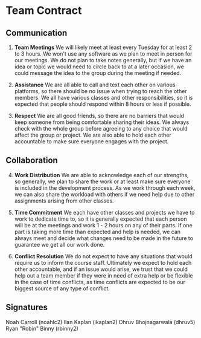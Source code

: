 # Team Contract

## Communication
1. **Team Meetings** 
We will likely meet at least every Tuesday for at least 2 to 3 hours. We won't use any software as we plan to meet in person for our meetings. We do not plan to take notes generally, but if we have an idea or topic we would need to circle back to at a later occasion, we could message the idea to the group during the meeting if needed.

2. **Assistance** 
We are all able to call and text each other on various platforms, so there should be no issue when trying to reach the other members. We all have various classes and other responsibilities, so it is expected that people should respond within 8 hours or less if possible.

3. **Respect** 
We are all good friends, so there are no barriers that would keep someone from being comfortable sharing their ideas. We always check with the whole group before agreeing to any choice that would affect the group or project. We are also able to hold each other accountable to make sure everyone engages with the project.

## Collaboration

4. **Work Distribution** 
We are able to acknowledge each of our strengths, so generally, we plan to share the work or at least make sure everyone is included in the development process. As we work through each week, we can also share the workload with others if we need help due to other assignments arising from other classes.

5. **Time Commitment** 
We each have other classes and projects we have to work to dedicate time to, so it is generally expected that each person will be at the meetings and work 1 - 2 hours on any of their parts. If one part is taking more time than expected and help is needed, we can always meet and decide what changes need to be made in the future to guarantee we get all our work done.

6. **Conflict Resolution** 
We do not expect to have any situations that would require us to inform the course staff. Ultimately we expect to hold each other accountable, and if an issue would arise, we trust that we could help out a team member if they were in need of extra help or be flexible in the case of time conflicts, as time conflicts are expected to be our biggest source of any type of conflict. 

## Signatures
Noah Carroll (noahlc2) Ilan Kaplan (ikaplan2) Dhruv Bhojnagarwala (dhruv5) Ryan "Robin" Binny (rbinny2)
